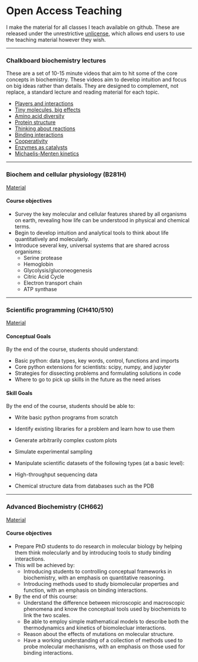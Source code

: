 # Open Access Teaching

I make the material for all classes I teach available on github. These are released under the unrestrictive [unlicense](http://unlicense.org/), which allows end users to use the teaching material however they wish. 

----

### Chalkboard biochemistry lectures

These are a set of 10-15 minute videos that aim to hit some of the core concepts
in biochemistry.  These videos aim to develop intuition and focus on big ideas
rather than details. They are designed to complement, not replace, a standard
lecture and reading material for each topic. 

- [Players and interactions](https://youtu.be/7RFcniQSepM)
- [Tiny molecules, big effects](https://youtu.be/7cmplufiKVc)
- [Amino acid diversity](https://youtu.be/ejgmcMAjaDw)
- [Protein structure](https://youtu.be/fxr7v0rcoFE)
- [Thinking about reactions](https://youtu.be/_2vZERcvmh0)
- [Binding interactions](https://youtu.be/IYE_agixRb0)
- [Cooperativity](https://youtu.be/iJwg66gt6Qo)
- [Enzymes as catalysts](https://youtu.be/2IhBXKEgjag)
- [Michaelis-Menten kinetics](https://youtu.be/f92AZ4JfjM0)

----

### Biochem and cellular physiology (B281H)

[Material](https://github.com/harmsm/bi281h-discussions)

#### Course objectives

- Survey the key molecular and cellular features shared by all organisms on earth, revealing how life can be understood in physical and chemical terms.
- Begin to develop intuition and analytical tools to think about life quantitatively and molecularly.
- Introduce several key, universal systems that are shared across organisms:
  - Serine protease
  - Hemoglobin
  - Glycolysis/gluconeogenesis
  - Citric Acid Cycle
  - Electron transport chain
  - ATP synthase

----

### Scientific programming (CH410/510)

[Material](https://github.com/harmsm/pythonic-science)

#### Conceptual Goals

By the end of the course, students should understand:

- Basic python: data types, key words, control, functions and imports
- Core python extensions for scientists: scipy, numpy, and jupyter
- Strategies for dissecting problems and formulating solutions in code
- Where to go to pick up skills in the future as the need arises

#### Skill Goals

By the end of the course, students should be able to:

- Write basic python programs from scratch
- Identify existing libraries for a problem and learn how to use them
- Generate arbitrarily complex custom plots
- Simulate experimental sampling
- Manipulate scientific datasets of the following types (at a basic level):

- High-throughput sequencing data
- Chemical structure data from databases such as the PDB

----

### Advanced Biochemistry (CH662)

[Material](https://github.com/harmsm/ch662-lectures)

#### Course objectives

- Prepare PhD students to do research in molecular biology by helping them think molecularly and by introducing tools to study binding interactions.
- This will be achieved by:
  - Introducing students to controlling conceptual frameworks in biochemistry, with an emphasis on quantitative reasoning.
  - Introducing methods used to study biomolecular properties and function, with an emphasis on binding interactions.
- By the end of this course:
  - Understand the difference between microscopic and macroscopic phenomena and know the conceptual tools used by biochemists to link the two scales.
  - Be able to employ simple mathematical models to describe both the thermodynamics and kinetics of biomolecluar interactions.
  - Reason about the effects of mutations on molecular structure.
  - Have a working understanding of a collection of methods used to probe molecular mechanisms, with an emphasis on those used for binding interactions.

